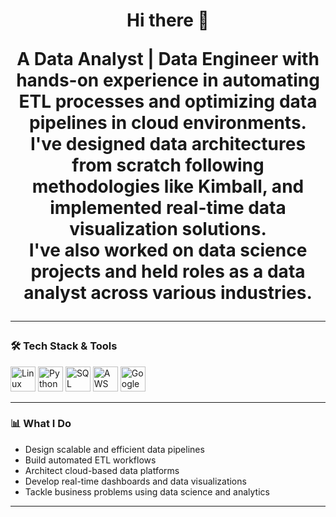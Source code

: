 <h1 align="center">Hi there 👋

<p align="center">
  A <strong>Data Analyst | Data Engineer</strong> with hands-on experience in automating ETL processes and optimizing data pipelines in cloud environments. <br>
  I've designed data architectures from scratch following methodologies like <strong>Kimball</strong>, and implemented real-time data visualization solutions. <br>
  I've also worked on data science projects and held roles as a data analyst across various industries.
</p>

---

### 🛠️ Tech Stack & Tools

<p align="left">
  <img src="https://cdn.jsdelivr.net/gh/devicons/devicon/icons/linux/linux-original.svg" alt="Linux" width="40" height="40"/>
  <img src="https://cdn.jsdelivr.net/gh/devicons/devicon/icons/python/python-original.svg" alt="Python" width="40" height="40"/>
  <img src="https://cdn.jsdelivr.net/gh/devicons/devicon/icons/mysql/mysql-original.svg" alt="SQL" width="40" height="40"/>
  <img src="https://cdn.jsdelivr.net/gh/devicons/devicon/icons/amazonwebservices/amazonwebservices-original.svg" alt="AWS" width="40" height="40"/>
  <img src="https://cdn.jsdelivr.net/gh/devicons/devicon/icons/googlecloud/googlecloud-original.svg" alt="Google Cloud" width="40" height="40"/>
</p>

---

### 📊 What I Do
- Design scalable and efficient data pipelines
- Build automated ETL workflows
- Architect cloud-based data platforms
- Develop real-time dashboards and data visualizations
- Tackle business problems using data science and analytics

---




